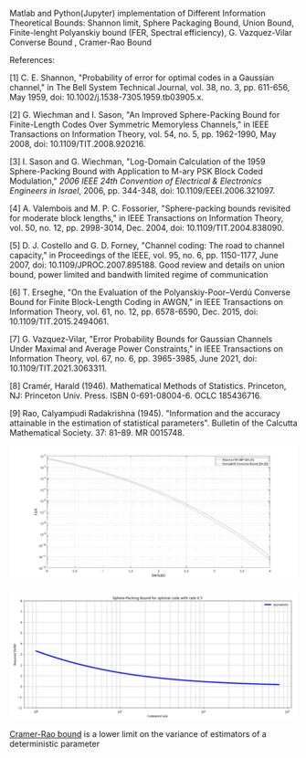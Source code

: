 Matlab and Python(Jupyter) implementation of Different Information Theoretical Bounds: Shannon limit, Sphere Packaging Bound, Union Bound, Finite-lenght Polyanskiy bound (FER, Spectral efficiency), G. Vazquez-Vilar Converse Bound , Cramer-Rao Bound


References:

[1] C. E. Shannon, "Probability of error for optimal codes in a Gaussian channel," in The Bell System Technical Journal, vol. 38, no. 3, pp. 611-656, May 1959, doi: 10.1002/j.1538-7305.1959.tb03905.x.

[2] G. Wiechman and I. Sason, "An Improved Sphere-Packing Bound for Finite-Length Codes Over Symmetric Memoryless Channels," in IEEE Transactions on Information Theory, vol. 54, no. 5, pp. 1962-1990, May 2008, doi: 10.1109/TIT.2008.920216.

[3] I. Sason and G. Wiechman, "Log-Domain Calculation of the 1959 Sphere-Packing Bound with Application to M-ary PSK Block Coded Modulation," *2006 IEEE 24th Convention of Electrical & Electronics Engineers in Israel*, 2006, pp. 344-348, doi: 10.1109/EEEI.2006.321097. 

[4] A. Valembois and M. P. C. Fossorier, "Sphere-packing bounds  revisited for moderate block lengths," in IEEE Transactions  on Information Theory, vol. 50, no. 12, pp. 2998-3014, Dec.   2004, doi: 10.1109/TIT.2004.838090.

[5] D. J. Costello and G. D. Forney, "Channel coding: The road to channel capacity," in Proceedings of the IEEE, vol. 95, no. 6, pp. 1150-1177, June 2007, doi: 10.1109/JPROC.2007.895188.  Good review and details on union bound, power limited and bandwith limited regime of communication

[6] T. Erseghe, "On the Evaluation of the Polyanskiy-Poor–Verdú Converse Bound for Finite Block-Length Coding in AWGN," in IEEE Transactions on Information Theory, vol. 61, no. 12, pp. 6578-6590, Dec. 2015, doi: 10.1109/TIT.2015.2494061.

[7] G. Vazquez-Vilar, "Error Probability Bounds for Gaussian Channels Under Maximal and Average Power Constraints," in IEEE Transactions on Information Theory, vol. 67, no. 6, pp. 3965-3985, June 2021, doi: 10.1109/TIT.2021.3063311.

[8] Cramér, Harald (1946). Mathematical Methods of Statistics. Princeton, NJ: Princeton Univ. Press. ISBN 0-691-08004-6. OCLC 185436716.


[9] Rao, Calyampudi Radakrishna (1945). "Information and the accuracy attainable in the estimation of statistical parameters". Bulletin of the Calcutta Mathematical Society. 37: 81–89. MR 0015748.


![alt text](https://github.com/Lcrypto/Shannon-and-Polyanskiy-bound/blob/master/ConverseBound.png)


![alt text](https://github.com/Lcrypto/Shannon-and-Polyanskiy-bound/blob/master/SPB_half_rate.png)


[Cramer-Rao bound](http://en.wikipedia.org/wiki/Cram%C3%A9r%E2%80%93Rao_bound) is a lower limit on the variance of estimators of a deterministic parameter

